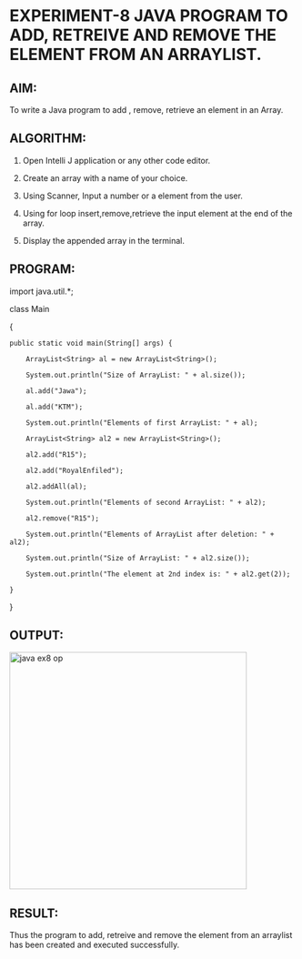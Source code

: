 # EXPERIMENT-8 JAVA PROGRAM TO ADD, RETREIVE AND REMOVE THE ELEMENT FROM AN ARRAYLIST.

## AIM:
To write a Java program to add , remove, retrieve an element in an Array.

## ALGORITHM:
1. Open Intelli J application or any other code editor.

2.  Create an array with a name of your choice.

3. Using Scanner, Input a number or a element from the user.

4. Using for loop insert,remove,retrieve the input element at the end of the array.

5. Display the appended array in the terminal.

## PROGRAM:

import java.util.*;

class Main

{

    public static void main(String[] args) {
    
        ArrayList<String> al = new ArrayList<String>();
        
        System.out.println("Size of ArrayList: " + al.size());
        
        al.add("Jawa");
        
        al.add("KTM");
        
        System.out.println("Elements of first ArrayList: " + al);
        
        ArrayList<String> al2 = new ArrayList<String>();
        
        al2.add("R15");
        
        al2.add("RoyalEnfiled");
        
        al2.addAll(al);
        
        System.out.println("Elements of second ArrayList: " + al2);
        
        al2.remove("R15");
        
        System.out.println("Elements of ArrayList after deletion: " + al2);
        
        System.out.println("Size of ArrayList: " + al2.size());
        
        System.out.println("The element at 2nd index is: " + al2.get(2));
        
    }
    
}

## OUTPUT:
  <img width="417" alt="java ex8 op" src="https://github.com/divvisha/ADD-RETREIVE-REMOVE/assets/127508123/b112460b-ae60-411a-8ae3-44fa5758cb4a">

## RESULT:
  Thus the program to add, retreive and remove the element from an arraylist has been created and executed successfully.
  
